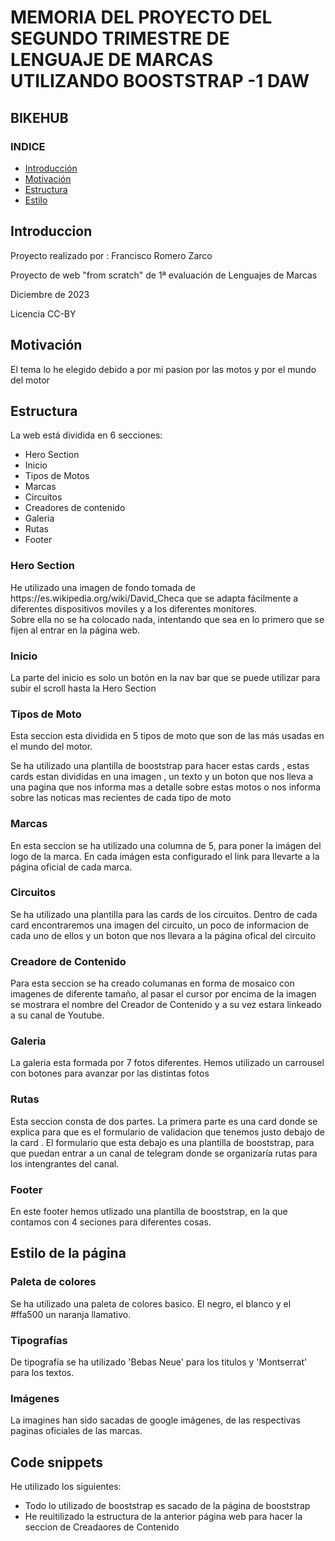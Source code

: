 <H1>MEMORIA DEL PROYECTO DEL SEGUNDO TRIMESTRE DE LENGUAJE DE MARCAS UTILIZANDO BOOSTSTRAP  -1 DAW </H1>
<H2>BIKEHUB</H2>
<h3>INDICE</h3>
<ul>
  <li><a href="#introduccion">Introducción</a></li>
  <li><a href="#motivacion">Motivación</a></li>
  <li><a href="#estructura">Estructura</a></li>
  <li><a href="#estilo">Estilo</a></li>
</ul>
<h2>Introduccion</h2>
<p>Proyecto realizado por : Francisco Romero Zarco </p>
<p>Proyecto de web "from scratch" de 1ª evaluación de Lenguajes de Marcas</p>
<p>Diciembre de 2023 </p>
<p>Licencia CC-BY</p>
<h2 id="motivacion">Motivación</h2>
<p>El tema lo he elegido debido a por mi pasion por las motos y por el mundo del motor </p>
<h2 id="estructura">Estructura</h2>
<p>La web está dividida en 6 secciones:</p>
<ul>
  <li>Hero Section</li>  
  <li>Inicio</li>
  <li>Tipos de Motos</li>
  <li>Marcas</li>
  <li>Circuitos</li>
  <li>Creadores de contenido</li>
  <li>Galeria</li>
  <li>Rutas</li>
  <li>Footer</li>
</ul>
<h3>Hero Section</h3>
<p>He utilizado una imagen de fondo tomada de https://es.wikipedia.org/wiki/David_Checa que se adapta fácilmente a diferentes dispositivos moviles y a los diferentes monitores. <br>
Sobre ella no se ha colocado nada, intentando que sea en lo primero que se fijen al entrar en la página web.<br>
</p>
<h3>Inicio</h3>
<p>La parte del inicio es solo un botón en la nav bar que se puede utilizar para subir el scroll hasta la Hero Section</p>
<h3>Tipos de Moto</h3>
<p>Esta seccion esta dividida en 5 tipos de moto que son de las más usadas en el mundo del motor.</p>
<p> Se ha utilizado una plantilla de booststrap para hacer estas cards , estas cards estan divididas en una imagen , un texto y un boton que nos lleva a una pagina que nos informa mas a detalle sobre estas motos o nos informa sobre las noticas mas recientes de cada tipo de moto   </p>
<h3>Marcas</h3>
<p>En esta seccion se ha utilizado una columna de 5, para poner la imágen del logo de la marca. En cada imágen esta configurado el link para llevarte a la página oficial de cada marca.</p>
<h3>Circuitos</h3>
<p>Se ha utilizado una plantilla para las cards de los circuitos. Dentro de cada card encontraremos una imagen del circuito, un poco de informacion de cada uno de ellos y un boton que nos llevara a la página ofical del circuito</p>
<h3>Creadore de Contenido</h3>
<p>Para esta seccion se ha creado columanas en forma de mosaico con imagenes de diferente tamaño, al pasar el cursor por encima de la imagen se mostrara el nombre del Creador de Contenido y a su vez estara linkeado 
a su canal de Youtube. </p>
<h3>Galeria</h3>
<p>La galeria esta formada por 7 fotos diferentes. Hemos utilizado un carrousel con botones para avanzar por las distintas fotos </p>
<h3>Rutas</h3>
<p>Esta seccion consta de dos partes. La primera parte es una card donde se explica para que es el formulario de validacion que tenemos justo debajo de la card . El formulario que esta debajo es una 
plantilla de booststrap, para que puedan entrar a un canal de telegram donde se organizaría rutas para los intengrantes del canal. </p>
<h3>Footer</h3>
<p>En este footer hemos utlizado una plantilla de booststrap, en la que contamos con 4 seciones para diferentes cosas. </p>
<h2 id="estilo">Estilo de la página</h2>
<h3>Paleta de colores</h3>
<p>Se ha utilizado una paleta de colores basico. El negro, el blanco y el #ffa500 un naranja llamativo. </p>
<h3>Tipografías</h3>
<p>De tipografía se ha utilizado 'Bebas Neue' para los titulos y 'Montserrat' para los textos. </p>
<h3>Imágenes</h3>
<p>La imagines han sido sacadas de google imágenes, de las respectivas paginas oficiales de las marcas.</p>
<h2 id="snippets">Code snippets</h2>
<p>He utilizado los siguientes:</p>
<ul>
  <li> Todo lo utilizado de booststrap es sacado de la página de booststrap </li>
  <li>He reuitilizado la estructura de la anterior página web para hacer la seccion de Creadaores de Contenido </li>
</ul>
